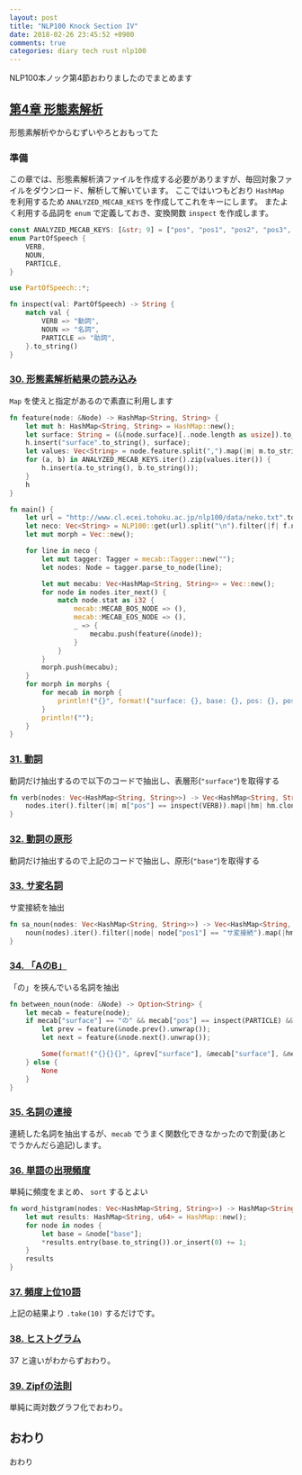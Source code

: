 ```yaml
---
layout: post
title: "NLP100 Knock Section IV"
date: 2018-02-26 23:45:52 +0900
comments: true
categories: diary tech rust nlp100
---
```


NLP100本ノック第4節おわりましたのでまとめます

## [第4章 形態素解析](http://www.cl.ecei.tohoku.ac.jp/nlp100/#ch4)

形態素解析やからむずいやろとおもってた

### 準備
この章では、形態素解析済ファイルを作成する必要がありますが、毎回対象ファイルをダウンロード、解析して解いています。
ここではいつもどおり `HashMap` を利用するため `ANALYZED_MECAB_KEYS` を作成してこれをキーにします。
またよく利用する品詞を `enum` で定義しておき、変換関数 `inspect` を作成します。

```rust
const ANALYZED_MECAB_KEYS: [&str; 9] = ["pos", "pos1", "pos2", "pos3", "a", "b", "base", "read", "speech"];
enum PartOfSpeech {
    VERB,
    NOUN,
    PARTICLE,
}

use PartOfSpeech::*;

fn inspect(val: PartOfSpeech) -> String {
    match val {
        VERB => "動詞",
        NOUN => "名詞",
        PARTICLE => "助詞",
    }.to_string()
}
```

### [30. 形態素解析結果の読み込み](http://www.cl.ecei.tohoku.ac.jp/nlp100/#sec30)
`Map` を使えと指定があるので素直に利用します

```rust
fn feature(node: &Node) -> HashMap<String, String> {
    let mut h: HashMap<String, String> = HashMap::new();
    let surface: String = (&(node.surface)[..node.length as usize]).to_string();
    h.insert("surface".to_string(), surface);
    let values: Vec<String> = node.feature.split(",").map(|m| m.to_string()).collect();
    for (a, b) in ANALYZED_MECAB_KEYS.iter().zip(values.iter()) {
        h.insert(a.to_string(), b.to_string());
    }
    h
}

fn main() {
    let url = "http://www.cl.ecei.tohoku.ac.jp/nlp100/data/neko.txt".to_string();
    let neco: Vec<String> = NLP100::get(url).split("\n").filter(|f| f.ne(&"")).map(|m| m.to_string()).collect();
    let mut morph = Vec::new();

    for line in neco {
        let mut tagger: Tagger = mecab::Tagger::new("");
        let nodes: Node = tagger.parse_to_node(line);

        let mut mecabu: Vec<HashMap<String, String>> = Vec::new();
        for node in nodes.iter_next() {
            match node.stat as i32 {
                mecab::MECAB_BOS_NODE => (),
                mecab::MECAB_EOS_NODE => (),
                _ => {
                    mecabu.push(feature(&node));
                }
            }
        }
        morph.push(mecabu);
    }
    for morph in morphs {
        for mecab in morph {
            println!("{}", format!("surface: {}, base: {}, pos: {}, pos1: {}", mecab["surface"], mecab["base"], mecab["pos"], mecab["pos1"]));
        }
        println!("");
    }
}
```
### [31. 動詞](http://www.cl.ecei.tohoku.ac.jp/nlp100/#sec31)
動詞だけ抽出するので以下のコードで抽出し、表層形(`"surface"`)を取得する

```rust
fn verb(nodes: Vec<HashMap<String, String>>) -> Vec<HashMap<String, String>> {
    nodes.iter().filter(|m| m["pos"] == inspect(VERB)).map(|hm| hm.clone()).collect()
}
```

### [32. 動詞の原形](http://www.cl.ecei.tohoku.ac.jp/nlp100/#sec32)
動詞だけ抽出するので上記のコードで抽出し、原形(`"base"`)を取得する

### [33. サ変名詞](http://www.cl.ecei.tohoku.ac.jp/nlp100/#sec33)
サ変接続を抽出

```rust
fn sa_noun(nodes: Vec<HashMap<String, String>>) -> Vec<HashMap<String, String>>{
    noun(nodes).iter().filter(|node| node["pos1"] == "サ変接続").map(|hm| hm.clone()).collect()
}
```

### [34. 「AのB」](http://www.cl.ecei.tohoku.ac.jp/nlp100/#sec34)
「の」を挾んでいる名詞を抽出

```rust
fn between_noun(node: &Node) -> Option<String> {
    let mecab = feature(node);
    if mecab["surface"] == "の" && mecab["pos"] == inspect(PARTICLE) && mecab["pos1"] == "連体化" {
        let prev = feature(&node.prev().unwrap());
        let next = feature(&node.next().unwrap());

        Some(format!("{}{}{}", &prev["surface"], &mecab["surface"], &next["surface"]))
    } else {
        None
    }
}
```

### [35. 名詞の連接](http://www.cl.ecei.tohoku.ac.jp/nlp100/#sec35)
連続した名詞を抽出するが、`mecab` でうまく関数化できなかったので割愛(あとでうかんだら追記)します。

### [36. 単語の出現頻度](http://www.cl.ecei.tohoku.ac.jp/nlp100/#sec36)
単純に頻度をまとめ、 `sort` するとよい

```rust
fn word_histgram(nodes: Vec<HashMap<String, String>>) -> HashMap<String, u64> {
    let mut results: HashMap<String, u64> = HashMap::new();
    for node in nodes {
        let base = &node["base"];
        *results.entry(base.to_string()).or_insert(0) += 1;
    }
    results
}
```

### [37. 頻度上位10語](http://www.cl.ecei.tohoku.ac.jp/nlp100/#sec37)
上記の結果より `.take(10)` するだけです。

### [38. ヒストグラム](http://www.cl.ecei.tohoku.ac.jp/nlp100/#sec38)
37 と違いがわからずおわり。

### [39. Zipfの法則](http://www.cl.ecei.tohoku.ac.jp/nlp100/#sec39)
単純に両対数グラフ化でおわり。

## おわり
おわり
